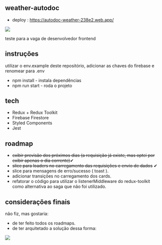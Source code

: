 ## weather-autodoc

* deploy : https://autodoc-weather-238e2.web.app/

![](https://i.imgur.com/mchSd7S.png)

teste para a vaga de desenvolvedor frontend

## instruções

utilizar o env.example deste repositório, adicionar as chaves do firebase e renomear para .env

* npm install - instala dependências 
* npm run start - roda o projeto

## tech

* Redux + Redux Toolkit
* Firebase Firestore
* Styled Components
* Jest

## roadmap

* <s>exibir previsão dos próximos dias (a requisição já existe, mas optei por exibir apenas o dia corrente)</s>✔
* <s>slice para loaders no carregamento das requisições e envio de dados</s> ✔
* slice para mensagens de erro/sucesso ( toast ).
* adicionar transições no carregamento dos cards.
* refatorar o código para utilizar o listenerMiddleware do redux-toolkit como alternativa ao saga que não foi utilizado.

## considerações finais

não fiz, mas gostaria:

* de ter feito todos os roadmaps.
* de ter arquitetado a solução dessa forma:

![](https://i.imgur.com/UTNZNIf.png)
